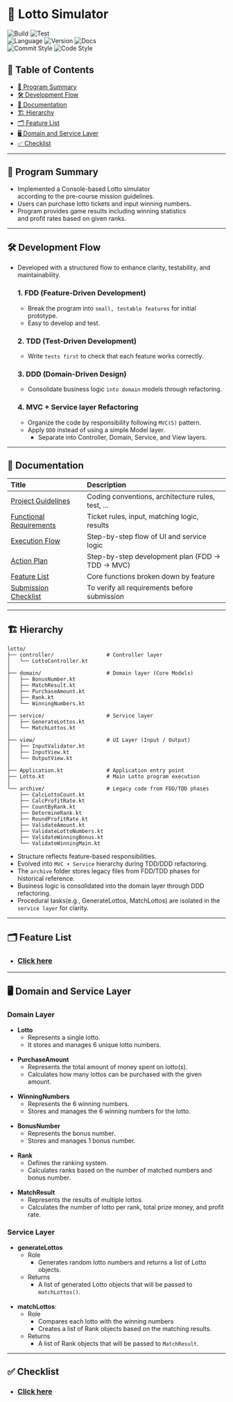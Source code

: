# 🔮 Lotto Simulator
![Build](https://img.shields.io/badge/build-in--progress-green)
![Test](https://img.shields.io/badge/test-in--progress-green) <br>
![Language](https://img.shields.io/badge/language-Kotlin-blue)
![Version](https://img.shields.io/badge/version-1.9.24-blue)
![Docs](https://img.shields.io/badge/docs-up--to--date-blue)<br>
![Commit Style](https://img.shields.io/badge/commit_style-Angular-orange)
![Code Style](https://img.shields.io/badge/code_style-Kotlin_Convention-7F52FF)

## 📝 Table of Contents
- [📌 Program Summary](#-program-summary)
- [🛠️ Development Flow](#-development-flow)
- [📂 Documentation](#-documentation)
- [🏗️ Hierarchy](#-hierarchy)
- [🗂️ Feature List](#-feature-list)
- [🖥 Domain and Service Layer](#-domain-and-service-layer)
- [✅ Checklist](#-checklist)

---

## 📌 Program Summary
- Implemented a Console-based Lotto simulator<br>
    according to the pre-course mission guidelines.
- Users can purchase lotto tickets and input winning numbers.
- Program provides game results including winning statistics<br>
    and profit rates based on given ranks. 

---

## 🛠️ Development Flow
- Developed with a structured flow to enhance clarity, testability, and maintainability.

    ### 1. **FDD (Feature-Driven Development)**
    - Break the program into `small, testable features` for initial prototype.<br>
    - Easy to develop and test.

    ### 2. **TDD (Test-Driven Development)**
    - Write `tests first` to check that each feature works correctly.

    ### 3. **DDD (Domain-Driven Design)**
    - Consolidate business logic `into domain` models through refactoring.

    ### 4. **MVC + Service layer Refactoring**
    - Organize the code by responsibility following `MVC(S)` pattern. 
    - Apply `DDD` instead of using a simple Model layer.
      - Separate into Controller, Domain, Service, and View layers.

---

## 📂 Documentation
| Title                                                        | Description                                        |
|:-------------------------------------------------------------|:---------------------------------------------------|
| [Project Guidelines](./docs/project-guidelines.md)           | Coding conventions, architecture rules, test, ...  |
| [Functional Requirements](./docs/functional-requirements.md) | Ticket rules, input, matching logic, results       |
| [Execution Flow](./docs/execution-flow.md)                   | Step-by-step flow of UI and service logic          |
| [Action Plan](./docs/action-plan.md)                         | Step-by-step development plan (FDD → TDD → MVC)    |
| [Feature List](./docs/feature-list.md)                       | Core functions broken down by feature              |
| [Submission Checklist](./docs/submission-checklist.md)       | To verify all requirements before submission       |

---
## 🏗️ Hierarchy
```
lotto/
├── controller/                 # Controller layer
│   └── LottoController.kt
│
├── domain/                     # Domain layer (Core Models)
│   ├── BonusNumber.kt
│   ├── MatchResult.kt
│   ├── PurchaseAmount.kt
│   ├── Rank.kt
│   └── WinningNumbers.kt
│
├── service/                    # Service layer
│   ├── GenerateLottos.kt
│   └── MatchLottos.kt
│
├── view/                       # UI Layer (Input / Output)
│   ├── InputValidator.kt
│   ├── InputView.kt
│   └── OutputView.kt
│
├── Application.kt              # Application entry point
├── Lotto.kt                    # Main Lotto program execution
│
└── archive/                    # Legacy code from FDD/TDD phases
    ├── CalcLottoCount.kt
    ├── CalcProfitRate.kt
    ├── CountByRank.kt
    ├── DetermineRank.kt
    ├── RoundProfitRate.kt
    ├── ValidateAmount.kt
    ├── ValidateLottoNumbers.kt
    ├── ValidateWinningBonus.kt
    └── ValidateWinningMain.kt
```
- Structure reflects feature-based responsibilities.
- Evolved into `MVC + Service` hierarchy during TDD/DDD refactoring. 
- The `archive` folder stores legacy files from FDD/TDD phases for historical reference.
- Business logic is consolidated into the domain layer through DDD refactoring.
- Procedural tasks(e.g., GenerateLottos, MatchLottos) are isolated in the `service layer` for clarity.

---

## 🗂️ Feature List
- ### [Click here](./docs/feature-list.md)

---

## 🖥 Domain and Service Layer
### Domain Layer
  - **Lotto**
    - Represents a single lotto.
    - It stores and manages 6 unique lotto numbers.
  <br><br>
  - **PurchaseAmount**
    - Represents the total amount of money spent on lotto(s).
    - Calculates how many lottos can be purchased with the given amount.
  <br><br>
  - **WinningNumbers**
    - Represents the 6 winning numbers.
    - Stores and manages the 6 winning numbers for the lotto.
  <br><br>
  - **BonusNumber**
    - Represents the bonus number.
    - Stores and manages 1 bonus number.
  <br><br>
  - **Rank**
    - Defines the ranking system.
    - Calculates ranks based on the number of matched numbers and bonus number.
  <br><br>
  - **MatchResult**
    - Represents the results of multiple lottos.
    - Calculates the number of lotto per rank, total prize money, and profit rate.

### Service Layer
  - **generateLottos**
    - Role
      - Generates random lotto numbers and returns a list of Lotto objects.
    - Returns
      - A list of generated Lotto objects that will be passed to `matchLottos()`.
<br><br>
  - **matchLottos**:
    - Role
      - Compares each lotto with the winning numbers
      - Creates a list of Rank objects based on the matching results.
    - Returns
      - A list of Rank objects that will be passed to `MatchResult`.

---

## ✅ Checklist
- ### [Click here](./docs/submission-checklist.md)